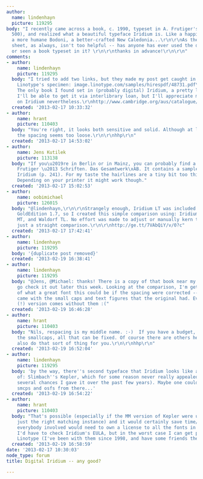 ```yaml
---
author:
  name: lindenhayn
  picture: 119295
body: "I recently came across a book, c. 1990, typeset in A. Frutiger's Iridium (Linotronic
  500), and realized what a beautiful typeface Iridium is. Like a happier Walbaum,
  a more humane Bodoni, a better-crafted New Caledonia...\r\n\r\nAs the Linotype specimen
  sheet, as always, isn't too helpful -- has anyone has ever used the digital version,
  or seen a book typeset in it? \r\n\r\nthanks in advance!\r\n\r\n"
comments:
- author:
    name: lindenhayn
    picture: 119295
  body: "I tried to add two links, but they made my post get caught in the spam filter:\r\n\r\n(1)
    Linotype's specimen: image.linotype.com/samples/hirespdf/48731.pdf\r\n\r\n(2)
    The only book I found set in (probably digital) Iridium, a pretty low-res scan.
    I'll be able to get it via interlibrary loan, but I'll appreciate more thoughts
    on Iridium nevertheless.\r\nhttp://www.cambridge.org/aus/catalogue/catalogue.asp?isbn=9780521088893&ss=exc"
  created: '2013-02-17 10:33:32'
- author:
    name: hrant
    picture: 110403
  body: "You're right, it looks both sensitive and solid. Although at least on MyFonts
    the spacing seems too loose.\r\n\r\nhhp\r\n"
  created: '2013-02-17 14:53:02'
- author:
    name: Jens Kutilek
    picture: 113138
  body: "If you\u2019re in Berlin or in Mainz, you can probably find a copy of \xBBAdrian
    Frutiger \u2013 Schriften. Das Gesamtwerk\xAB. It contains a sample of the digital
    Iridium (p. 241). For my taste the hairlines are a tiny bit too thin in < 10 pt.
    Depending on your printer it might work though."
  created: '2013-02-17 15:02:53'
- author:
    name: oobimichael
    picture: 126015
  body: "@lindenhayn,\r\n\r\nStrangely enough, Iridium LT was included in Linotype's
    GoldEdition 1.7, so I created this simple comparison using: Iridium LT, Walbaum
    MT, and Waldorf TL. No effort was made to adjust or manually kern the text...
    just a straight comparison.\r\n\r\nhttp://ge.tt/7VAbQiY/v/0?c"
  created: '2013-02-17 17:42:41'
- author:
    name: lindenhayn
    picture: 119295
  body: '{duplicate post removed}'
  created: '2013-02-19 16:38:41'
- author:
    name: lindenhayn
    picture: 119295
  body: "@Jens, @Michael: thanks! There is a copy of that book near my place, I'll
    go check it out later this week. Looking at the comparison, I'm getting an idea
    of what a great font this could be if the spacing were corrected -- and if it
    came with the small caps and text figures that the original had. Even the \xBBPro\xAB
    (!) version comes without them :("
  created: '2013-02-19 16:46:28'
- author:
    name: hrant
    picture: 110403
  body: "Nils, respacing is my middle name. :-)  If you have a budget, the spacing,
    the smallcaps, all that can be fixed. Of course there are others here who can
    also do that sort of thing for you.\r\n\r\nhhp\r\n"
  created: '2013-02-19 16:52:04'
- author:
    name: lindenhayn
    picture: 119295
  body: 'by the way, there''s second typeface that Iridium looks like a better version
    of: Slimbach''s Kepler, which for some reason never really appealed to me (despite
    several chances I gave it over the past few years). Maybe one could borrow the
    smcps and osfs from there...'
  created: '2013-02-19 16:54:22'
- author:
    name: hrant
    picture: 110403
  body: "That's possible (especially if the MM version of Kepler were used to generate
    just the right matching instance) and it would certainly save time/money. But
    everybody involved would need to own a license to all the fonts in the mix. And
    I'd have to check Iridium's EULA, but in the worst case I can get permission from
    Linotype (I've been with them since 1998, and have some friends there).\r\n\r\nhhp\r\n"
  created: '2013-02-19 16:58:59'
date: '2013-02-17 10:30:03'
node_type: forum
title: Digital Iridium -- any good?

---
```

